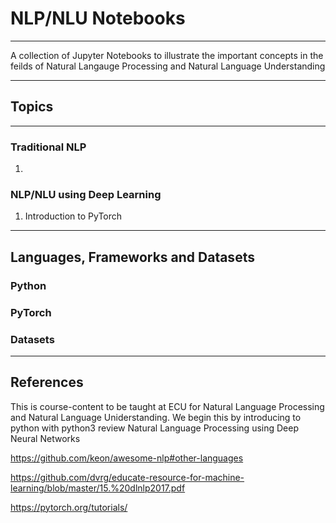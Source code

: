 # NLP/NLU Notebooks
---
A collection of Jupyter Notebooks to illustrate the important concepts in the feilds of Natural Langauge Processing and Natural Language Understanding

---
## Topics

---
### Traditional NLP 
  1. 
  
  
### NLP/NLU using Deep Learning
1. Introduction to PyTorch
  

---
##  Languages, Frameworks and Datasets

  ### Python
  
  ### PyTorch
  
  ### Datasets
  
  
--- 
## References



This is course-content to be taught at ECU for Natural Language Processing and Natural Language Uniderstanding.
We begin this by introducing to python with python3 review
Natural Language Processing using Deep Neural Networks

https://github.com/keon/awesome-nlp#other-languages

https://github.com/dvrg/educate-resource-for-machine-learning/blob/master/15.%20dlnlp2017.pdf

https://pytorch.org/tutorials/

